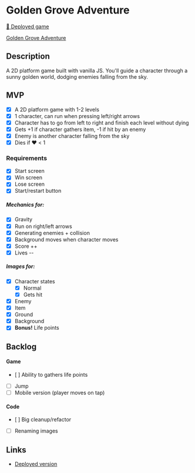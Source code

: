 # Golden Grove Adventure

[🍓 Deployed game](https://golden-grove-adventure.netlify.app/)

[Golden Grove Adventure](./images/meta_img.jpg)

## Description

A 2D platform game built with vanilla JS. You'll guide a character through a sunny golden world, dodging enemies falling from the sky.

## MVP

-  [x] A 2D platform game with 1-2 levels
-  [x] 1 character, can run when pressing left/right arrows
-  [x] Character has to go from left to right and finish each level without dying
-  [x] Gets +1 if character gathers item, -1 if hit by an enemy
-  [x] Enemy is another character falling from the sky
-  [x] Dies if ❤️ < 1

### Requirements

-  [x] Start screen
-  [x] Win screen
-  [x] Lose screen
-  [x] Start/restart button

##### Mechanics for:

-  [x] Gravity
-  [x] Run on right/left arrows
-  [x] Generating enemies + collision
-  [x] Background moves when character moves
-  [x] Score ++
-  [x] Lives --

##### Images for:

-  [x] Character states
   -  [x] Normal
   -  [x] Gets hit
-  [x] Enemy
-  [x] Item
-  [x] Ground
-  [x] Background
-  [x] **Bonus!** Life points

## Backlog

#### Game

-  [ ] Ability to gathers life points
-  [ ] Jump
-  [ ] Mobile version (player moves on tap)

#### Code

-  [ ] Big cleanup/refactor
-  [ ] Renaming images

## Links

-  [Deployed version](https://golden-grove-adventure.netlify.app)
